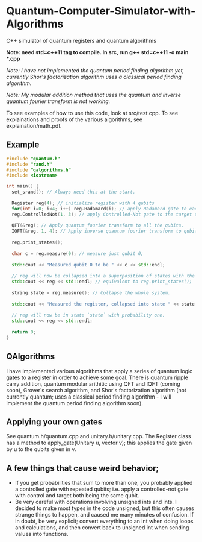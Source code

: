 # Quantum-Computer-Simulator-with-Algorithms
C++ simulator of quantum registers and quantum algorithms

**Note: need std=c++11 tag to compile. In src, run g++ std=c++11 -o main \*.cpp**

*Note: I have not implemented the quantum period finding algorithm yet, currently Shor's factorization algorithm uses a classical period finding algorithm.*

*Note: My modular addition method that uses the quantum and inverse quantum fourier transform is not working.*

To see examples of how to use this code, look at src/test.cpp. To see explainations and proofs of the various algorithms, see explaination/math.pdf.

## Example

```C++
#include "quantum.h"
#include "rand.h"
#include "qalgorithms.h"
#include <iostream>

int main() {
  set_srand(); // Always need this at the start.
  
  Register reg(4); // initialize register with 4 qubits
  for(int i=0; i<4; i++) reg.Hadamard(i); // apply Hadamard gate to each qubit
  reg.ControlledNot(1, 3); // apply Controlled-Not gate to the target qubit 3 with control qubit 1
  
  QFT(&reg); // Apply quantum fourier transform to all the qubits.
  IQFT(&reg, 1, 4); // Apply inverse quantum fourier transform to qubits 1 through 3 (4 is non inclusive)
  
  reg.print_states();
  
  char c = reg.measure(0); // measure just qubit 0;
  
  std::cout << "Measured qubit 0 to be " << c << std::endl;
  
  // reg will now be collapsed into a superposition of states with the zeroth qubit being equal to c.
  std::cout << reg << std::endl; // equivalent to reg.print_states();
  
  string state = reg.measure(); // Collapse the whole system.
  
  std::cout << "Measured the register, collapsed into state " << state << std::endl;
  
  // reg will now be in state `state` with probability one.
  std::cout << reg << std::endl;
  
  return 0;
}
```

## QAlgorithms

I have implemented various algorithms that apply a series of quantum logic gates to a register in order to achieve some goal. There is quantum ripple carry addition, quantum modular arithitic using QFT and IQFT (coming soon), Grover's search algorithm, and Shor's factorization algorithm (not currently quantum; uses a classical period finding algorithm - I will implement the quantum period finding algorithm soon).

## Applying your own gates

See quantum.h/quantum.cpp and unitary.h/unitary.cpp. The Register class has a method to apply_gate(Unitary u, vector<int> v); this applies the gate given by u to the qubits given in v.
  
## A few things that cause weird behavior;

* If you get probabilities that sum to more than one, you probably applied a controlled gate with repeated qubits; i.e. apply a controlled-not gate with control and target both being the same qubit.
* Be very careful with operations involving unsigned ints and ints. I decided to make most types in the code unsigned, but this often causes strange things to happen, and caused me many minutes of confusion. If in doubt, be very explicit; convert everything to an int when doing loops and calculations, and then convert back to unsigned int when sending values into functions.
